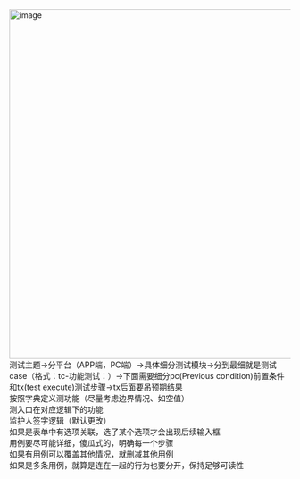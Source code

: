 <img width="1615" height="626" alt="image" src="https://github.com/user-attachments/assets/236bccc2-f6bf-429b-a294-6a161817fbf0" />
测试主题->分平台（APP端，PC端）->具体细分测试模块->分到最细就是测试case（格式：tc-功能测试：）->下面需要细分pc(Previous condition)前置条件和tx(test execute)测试步骤->tx后面要吊预期结果<br>
按照字典定义测功能（尽量考虑边界情况、如空值）<br>
测入口在对应逻辑下的功能<br>
监护人签字逻辑（默认更改）<br>
如果是表单中有选项关联，选了某个选项才会出现后续输入框<br>
用例要尽可能详细，傻瓜式的，明确每一个步骤<br>
如果有用例可以覆盖其他情况，就删减其他用例<br>
如果是多条用例，就算是连在一起的行为也要分开，保持足够可读性<br>
